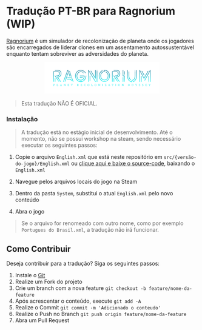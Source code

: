 # Tradução PT-BR para Ragnorium (WIP)

[Ragnorium](https://store.steampowered.com/app/474020/Ragnorium/) é um simulador de recolonização de planeta onde os jogadores são encarregados de liderar clones em um assentamento autossustentável enquanto tentam sobreviver as adversidades do planeta.

<p align="center">
  <a href="https://store.steampowered.com/app/474020/Ragnorium/">
    <img src="./.github/ragnorium_logo.png" alt="Logo do jogo Ragnorium" width="60%">
  </a>
</p>

> Esta tradução NÃO É OFICIAL.

### Instalação

> A tradução está no estágio inicial de desenvolvimento.
> Até o momento, não se possui workshop na steam, sendo necessário executar os seguintes passos:

1. Copie o arquivo `English.xml` que está neste repositório em `src/{versão-do-jogo}/English.xml` ou [clique aqui e baixe o source-code](https://github.com/Novout/ragnorium-portuguese-localisation/releases), baixando o `English.xml`

2. Navegue pelos arquivos locais do jogo na Steam

3. Dentro da pasta `System`, substitui o atual `English.xml` pelo novo conteúdo

4. Abra o jogo

> Se o arquivo for renomeado com outro nome, como por exemplo `Portugues do Brasil.xml`, a tradução não irá funcionar.

<!-- CONTRIBUTING -->

## Como Contribuir

Deseja contribuir para a tradução? Siga os seguintes passos:

1. Instale o [Git](https://git-scm.com/)
2. Realize um Fork do projeto
3. Crie um branch com a nova feature `git checkout -b feature/nome-da-feature`
4. Após acrescentar o conteúdo, execute `git add -A`
5. Realize o Commit `git commit -m 'Adicionado o conteudo'`
6. Realize o Push no Branch `git push origin feature/nome-da-feature`
7. Abra um Pull Request
